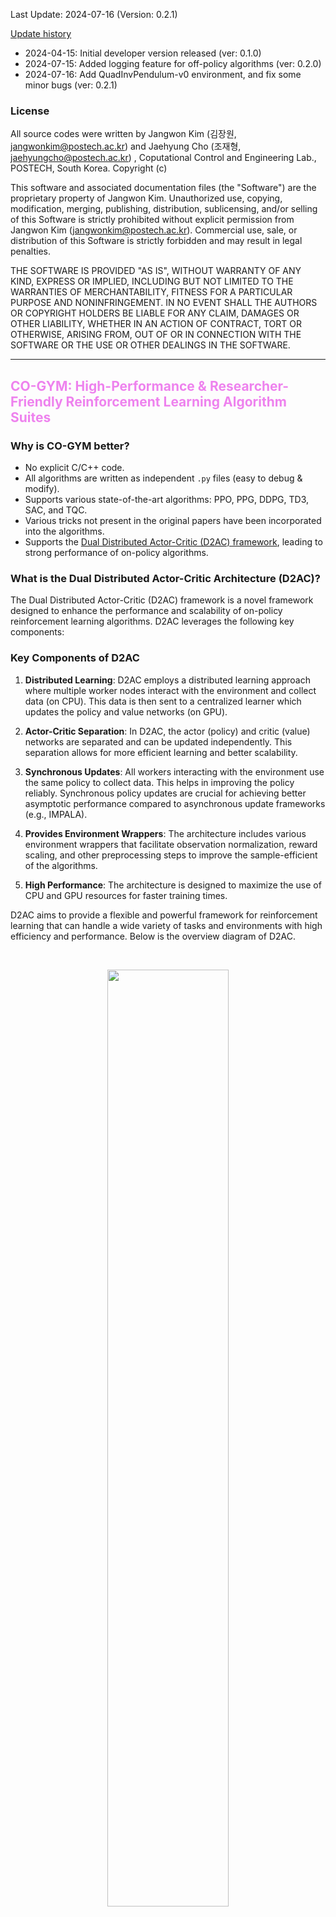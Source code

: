 Last Update: 2024-07-16 (Version: 0.2.1)

<u>Update history</u>

* 2024-04-15: Initial developer version released (ver: 0.1.0)
* 2024-07-15: Added logging feature for off-policy algorithms (ver: 0.2.0)
* 2024-07-16: Add QuadInvPendulum-v0 environment, and fix some minor bugs (ver: 0.2.1)

### License
All source codes were written by Jangwon Kim (김장원, <span style="color:violet"> jangwonkim@postech.ac.kr</span>) and Jaehyung Cho (조재형, <span style="color:violet">jaehyungcho@postech.ac.kr</span>)
, Coputational Control and Engineering Lab., POSTECH, South Korea. Copyright (c) 

This software and associated documentation files (the "Software") are the proprietary property of Jangwon Kim.
Unauthorized use, copying, modification, merging, publishing, distribution, sublicensing, and/or selling of this Software is strictly prohibited
without explicit permission from Jangwon Kim (jangwonkim@postech.ac.kr). Commercial use, sale, or distribution of this Software is strictly forbidden
and may result in legal penalties.

THE SOFTWARE IS PROVIDED "AS IS", WITHOUT WARRANTY OF ANY KIND, EXPRESS OR IMPLIED, INCLUDING BUT NOT LIMITED TO THE WARRANTIES OF MERCHANTABILITY,
FITNESS FOR A PARTICULAR PURPOSE AND NONINFRINGEMENT. IN NO EVENT SHALL THE AUTHORS OR COPYRIGHT HOLDERS BE LIABLE FOR ANY CLAIM, DAMAGES OR OTHER
LIABILITY, WHETHER IN AN ACTION OF CONTRACT, TORT OR OTHERWISE, ARISING FROM, OUT OF OR IN CONNECTION WITH THE SOFTWARE OR THE USE OR OTHER DEALINGS
IN THE SOFTWARE.

- - -

## <span style="color:violet">CO-GYM: High-Performance & Researcher-Friendly Reinforcement Learning Algorithm Suites </span>

### Why is CO-GYM better?
* No explicit C/C++ code.
* All algorithms are written as independent ```.py``` files (easy to debug & modify).
* Supports various state-of-the-art algorithms: PPO, PPG, DDPG, TD3, SAC, and TQC.
* Various tricks not present in the original papers have been incorporated into the algorithms.
* Supports the <u>Dual Distributed Actor-Critic (D2AC) framework</u>, leading to strong performance of on-policy algorithms.

### What is the Dual Distributed Actor-Critic Architecture (D2AC)?
The Dual Distributed Actor-Critic (D2AC) framework is a novel framework designed to enhance the performance and scalability of on-policy reinforcement learning algorithms. D2AC leverages the following key components:

### Key Components of D2AC
1. **Distributed Learning**: D2AC employs a distributed learning approach where multiple worker nodes interact with the environment and collect data (on CPU). This data is then sent to a centralized learner which updates the policy and value networks (on GPU).

2. **Actor-Critic Separation**: In D2AC, the actor (policy) and critic (value) networks are separated and can be updated independently. This separation allows for more efficient learning and better scalability.

3. **Synchronous Updates**: All workers interacting with the environment use the same policy to collect data. This helps in improving the policy reliably. Synchronous policy updates are crucial for achieving better asymptotic performance compared to asynchronous update frameworks (e.g., IMPALA).

4. **Provides Environment Wrappers**: The architecture includes various environment wrappers that facilitate observation normalization, reward scaling, and other preprocessing steps to improve the sample-efficient of the algorithms.

5. **High Performance**: The architecture is designed to maximize the use of CPU and GPU resources for faster training times. 

D2AC aims to provide a flexible and powerful framework for reinforcement learning that can handle a wide variety of tasks and environments with high efficiency and performance. Below is the overview diagram of D2AC.

<br/>

<p align="center">
  <img src="./fig/fig1.png" width="62%"/>
</p>
<p align="center" style="font-size: 14px; color: gray;">Figure1. The diagram of the D2AC framework.</p>

### How to Run CO-GYM?

1. **Create an Environment**
```python
import co_gym
env = co_gym.make(env_id='Quadroter-v0')
```
2. **Choose an Algorith**
```python
algorithm = 'PPO'
```
3. **Load Trainer & Start Training**
```python
trainer = co_gym.load(env, algorithm=algorithm)
trainer.train()
```
That's it! It's that simple.
Moreover, if you do not want to use the default configuration of the algorithm, you can change the configuration like this:

```python
my_config = {'n_workers': 32, 'policy_hidden_dims': [128, 128]}

trainer = co_gym.load(env, algorithm=algorithm, config=my_config)
trainer.train()
```

- - -
### Performance of CO-GYM

To evaluate the performance of the CO-GYM framework, we conducted an experiments using robotics simulation environments, which involve complex and high-dimensional continuous control tasks.

* **PPO (Proximal Policy Optimization)**

| **Environment** | **Return** | **Wall-time**  |
|:---------------:|:----------:|:--------------:|
|  Quadrotor-v0   |    682     |  420 seconds   |
|   Humanoid-v3   |    5618    |  350 seconds   |
|     Ant-v3      |    5095    |  240 seconds   |

<p align="center">
  <img src="/fig/quadrotor.gif" width="40%"/>
</p>
<p align="center" style="font-size: 14px; color: gray;">Figure2. Control of Quadrotor-v0 Using PPO.</p>


* **TQC (Truncated Quantile Critic)**

| **Environment**    | **Return** | **Timesteps** |
|--------------------|------------|---------------|
| QuadInvPendulum-v0 | 902        | 1.4 M         |
| Humanoid-v3        | 9819       | 3M            |
| Ant-v3             | 8521       | 3M            |

<p align="center">
  <img src="/fig/quad_inv_pendulum.gif" width="40%"/>
</p>
<p align="center" style="font-size: 14px; color: gray;">Figure2. Control of QuadInvPendulum-v0 Using TQC.</p>
- - -
### Save & Load the Model

CO-GYM supports a model management system for saving and loading models.

#### Saving:

In CO-GYM, you can enable the saving of models and set the frequency (in epochs) of checkpoints.
The ```model_checkpoint_freq``` parameter in the configuration specifies the frequency at which checkpoints are saved.
The saved files will be located in the ```co_gym/log/your_checkpoint_dir``` folder.
The ```your_checkpoint_dir``` folder is automatically created based on the algorithm, environment and the execution time.
<br/>
Note that the model will only be saved if the ```save_model``` parameter in the configuration is set to ```True``` (which is the default setting).

In **on-policy algorithms** such as PPO, the saved files are as follows:
- **```co_gym/log```**
  - **```your_checkpoint_dir```**
    - **```checkpoint_1```**
      - **```checkpoint.pt```**: The model's state dictionary, which includes the neural network weights, biases, and the optimizer's state dictionary.
      - **```config.yaml```**: Configuration settings used for the training, such as hyperparameters and algorithm-specific options.
      - **```metadata.yaml```**: Metadata information about the training process, such as the epochs, return, and wall-time at the time of saving.
      - **```observation_normalizing_values.yaml```**: Values used for normalizing the observations during training.
      - **```policy.pt```**: The policy model's state dictionary, similar to ```checkpoint.pt``` but specifically for the policy network.
      - **```pickled_data```**
        - **```ObsRunningMeanVar_class.pickle```**: Pickle file containing the running mean and variance of the observations.
        - **```RetRunningMeanVar_class.pickle```**: Pickle file containing the running mean and variance of the returns.
    - **```checkpoint_2```**
    - **```checkpoint_3```**
    - **```...```**

These files are organized into checkpoint directories (e.g., `co_gym/log/your_checkpoint_dir/checkpoint_1`, `co_gym/log/your_checkpoint_dir/checkpoint_2`),
each representing the state of the training at different points in time.
Each checkpoint folder contains all the necessary files to resume training or perform evaluation from that point.

In **off-policy algorithms** such as SAC and TQC, the saved files are as follows:
- **```co_gym/log```**
  - **```your_checkpoint_dir```**
    - **```checkpoint_1```**
      - **```checkpoint.pt```**: The model's state dictionary, which includes the neural network weights, biases, the optimizer's state dictionary, and the <u>**buffer**</u>.
      - **```config.yaml```**: Configuration settings used for the training, such as hyperparameters and algorithm-specific options.
      - **```metadata.yaml```**: Metadata information about the training process, such as the epochs, return, and wall-time at the time of saving.
      - **```policy.pt```**: The policy model's state dictionary, similar to ```checkpoint.pt``` but specifically for the policy network.
    - **```checkpoint_2```**
    - **```checkpoint_3```**
    - **```...```**

The buffer included in ```checkpoint.pt``` is a replay memory commonly used in deep RL, and it can be very large (e.g., 100MB).
<br/>
Therefore, <u>**be careful**</u> not to set ```model_checkpoint_freq``` to too small a value.

#### Loading:

To load a saved model and continue training, add the ```load_model``` and ```load_checkpoint_dir``` parameters to the config argument of the ```co_gym.load``` method when loading the Trainer.
<br/>
Here is an example of loading a model:



```python
import co_gym
env = co_gym.make(env_id='Quadroter-v0')
algorithm = 'PPO'
my_config = {'load_model': True, 'load_checkpoint_dir': 'PPO_Hopper-v4_2024-07-15_23:37:55/checkpoint_3'}

trainer = co_gym.load(env, algorithm=algorithm, config=my_config)
trainer.train()
```
Note that to successfully load the model, other parameters in the configuration must **match** those of the saved model.

- - -
### Configuration
Below are the various configuration settings for the CO-GYM framework, including common configurations, specific algorithm configurations, environment wrapper settings, and evaluation and logging options.

**Configuration for <u>On-Policy</u> algorithms**

| **Parameter**             | **Default Value**                                      | **Description**                                             |
|---------------------------|--------------------------------------------------------|-------------------------------------------------------------|
| `random_seed`             | 1                                                      | Seed for random number generation                           |
| `n_workers`               | 32                                                     | Number of parallel workers                                  |
| `learner_device`          | 'cuda'                                                 | Device used for learning (e.g., 'cuda' for GPU)             |
| `worker_device`           | 'cpu'                                                  | Device used for workers (e.g., 'cpu')                       |
| `max_epochs`              | 60000                                                  | Maximum number of training epochs                           |
| `max_rollout`             | 512                                                    | Maximum number of steps per rollout                         |
| `max_grad_norm`           | 1.5                                                    | Maximum gradient norm for clipping                          |
| `batch_size`              | 512                                                    | Batch size for training                                     |
| `critic_hidden_dims`      | [64, 64]                                               | Hidden layer dimensions for the critic network              |
| `policy_hidden_dims`      | [64, 64]                                               | Hidden layer dimensions for the policy network              |
| `gamma`                   | 0.995                                                  | Discount factor for future rewards                          |
| `adam_eps`                | 0.00001                                                | Epsilon value for the Adam optimizer                        |
| `activation_fc`           | 'ELU'                                                  | Activation function used in fully connected layers          |
| `actor_lr`                | 0.0003                                                 | Learning rate for the actor network                         |
| `critic_lr`               | 0.0003                                                 | Learning rate for the critic network                        |
| `log_std_bound`           | [-20, 2]                                               | Bounds for the logarithm of the standard deviation          |
| `normalize_obs`           | True                                                   | Normalize observations                                      |
| `normalize_reward`        | True                                                   | Normalize rewards                                           |
| `clip_obs`                | false                                                  | Clip observations                                           |
| `obs_clip_range`          | 10                                                     | Observation clipping range                                  |
| `clip_reward`             | False                                                  | Clip rewards                                                |
| `reward_clip_range`       | 10                                                     | Reward clipping range                                       |
| `K_epochs`                | 3                                                      | Number of epochs per update                                 |
| `policy_clip_eps`         | 0.2                                                    | Clipping epsilon for policy loss                            |
| `gae_lambda`              | 0.95                                                   | Lambda parameter for Generalized Advantage Estimation (GAE) |
| `entropy_coef`            | 0.0                                                    | Coefficient for entropy bonus                               |
| `clip_value`              | False                                                  | Whether to clip value function updates                      |
| `value_clip_eps`          | 0.2                                                    | Clipping epsilon for value loss                             |
| `aux_update_freq`         | 32                                                     | Frequency of auxiliary updates (for PPG)                    |
| `aux_epochs`              | 6                                                      | Number of epochs for auxiliary phase (for PPG)              |
| `aux_batch_size_coef`     | 1.2                                                    | Coefficient for auxiliary batch size (for PPG)              |
| `bc_coef`                 | 1.0                                                    | Coefficient for behavior cloning loss (for PPG)             |
| `eval`                    | True                                                   | Enable evaluation                                           |
| `eval_freq`               | 50                                                     | Frequency of evaluation runs                                |
| `eval_episodes`           | 3                                                      | Number of episodes per evaluation run                       |
| `use_wandb`               | False                                                  | Enable Weights & Biases logging                             |
| `save_model`              | True                                                   | Enable model saving                                         |
| `model_checkpoint_freq`   | 500                                                    | Frequency of saving model checkpoints                       |
| `load_model`              | False                                                  | Whether to load a pre-trained model                         |
| `load_checkpoint_dir`     | e.g., 'PPO_Hopper-v4_2024-07-15_23:37:55/checkpoint_3' | Directory of the checkpoint to load                         |


<br/>

**Configuration for <u>Off-Policy</u> algorithms**

| **Parameter**             | **Default Value**                                      | **Description**                                                        |
|---------------------------|--------------------------------------------------------|------------------------------------------------------------------------|
| `random_seed`             | 1                                                      | Seed for random number generation                                      |
| `n_workers`               | 4                                                      | Number of parallel workers                                             |
| `learner_device`          | 'cuda'                                                 | Device used for learning (e.g., 'cuda' for GPU)                        |
| `worker_device`           | 'cpu'                                                  | Device used for workers (e.g., 'cpu')                                  |
| `max_epochs`              | 100000                                                 | Maximum number of training epochs                                      |
| `max_rollout`             | 25                                                     | Maximum number of steps per rollout                                    |
| `batch_size`              | 256                                                    | Batch size for training                                                |
| `critic_hidden_dims`      | [256, 256]                                             | Hidden layer dimensions for the critic network                         |
| `policy_hidden_dims`      | [256, 256]                                             | Hidden layer dimensions for the policy network                         |
| `gamma`                   | 0.99                                                   | Discount factor for future rewards                                     |
| `adam_eps`                | 0.00000001                                             | Epsilon value for the Adam optimizer                                   |
| `activation_fc`           | 'ReLU'                                                 | Activation function used in fully connected layers                     |
| `actor_lr`                | 0.0003                                                 | Learning rate for the actor network                                    |
| `critic_lr`               | 0.0003                                                 | Learning rate for the critic network                                   |
| `log_std_bound`           | [-20, 2]                                               | Bounds for the logarithm of the standard deviation                     |
| `noise_scale`             | 0.1                                                    | Noise scale for deterministic algorithms (DDPG, TD3)                   |
| `target_noise_clip`       | 0.5                                                    | Noise clipping for target policy smoothing in deterministic algorithms |
| `target_noise_scale`      | 0.2                                                    | Noise scale for target policy smoothing in deterministic algorithms    |
| `offline_buffer_capacity` | 1000000                                                | Capacity of the replay memory                                          |
| `update_after`            | 1000                                                   | Number of steps to collect before starting updates                     |
| `max_random_rollout`      | 10000                                                  | Maximum number of random steps for initial stage                       |
| `tau`                     | 0.005                                                  | Smoothing coefficient for target network                               |
| `temperature_lr`          | 0.0003 (for SAC & TQC)                                 | Learning rate for temperature parameter                                |
| `n_critics`               | 5 (for TQC)                                            | Number of critic networks                                              |
| `n_quantiles`             | 25 (for TQC)                                           | Number of quantiles                                                    |
| `n_drop_atoms`            | 2 (for TQC)                                            | Number of atoms to drop                                                |
| `eval`                    | True                                                   | Enable evaluation                                                      |
| `eval_freq`               | 200                                                    | Frequency of evaluation runs                                           |
| `eval_episodes`           | 5                                                      | Number of episodes per evaluation run                                  |
| `use_wandb`               | False                                                  | Enable Weights & Biases logging                                        |
| `save_model`              | True                                                   | Enable model saving                                                    |
| `model_checkpoint_freq`   | 10000                                                  | Frequency of saving model checkpoints                                  |
| `load_model`              | False                                                  | Whether to load a pre-trained model                                    |
| `load_checkpoint_dir`     | e.g., 'SAC_Hopper-v4_2024-07-15_23:45:27/checkpoint_2' | Directory of the checkpoint to load                                    |

- - -
### Dependencies
Make sure to install these dependencies to ensure the proper functioning of the ```co_gym``` package.

```python
python>=3.8, <3.11
gymnasium>=0.17.2
torch>=1.7.0
numpy>=1.16.0
wandb
pyyaml
pandas
mujoco-python-viewer
```
